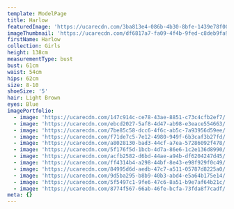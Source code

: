 ```yaml
---
template: ModelPage
title: Harlow
featuredImage: 'https://ucarecdn.com/3ba813e4-086b-4b30-8bfe-1439e78f0001/'
imageThumbnail: 'https://ucarecdn.com/df6817a7-fa09-4f4b-9fed-c8deb9fa97f8/'
firstName: Harlow
collection: Girls
height: 138cm
measurementType: bust
bust: 61cm
waist: 54cm
hips: 62cm
size: 8-10
shoeSize: '5'
hair: Light Brown
eyes: Blue
imagePortfolio:
  - image: 'https://ucarecdn.com/147c914c-ce78-43ae-8851-c73c4cfb2ef7/'
  - image: 'https://ucarecdn.com/ebcd2027-5af8-4d47-ab98-e3eace554663/'
  - image: 'https://ucarecdn.com/7be85c58-dcc6-4f6c-ab5c-7a93956d59ee/'
  - image: 'https://ucarecdn.com/f71de7c5-7e12-4980-949f-6b3caf3b27fd/'
  - image: 'https://ucarecdn.com/a8028130-bad3-44cf-a7ea-57286092f478/'
  - image: 'https://ucarecdn.com/5f176f5d-1bcb-4d7a-86e6-1c2e136d8990/'
  - image: 'https://ucarecdn.com/acfb2582-d6bd-44ae-a94b-df6204247d45/'
  - image: 'https://ucarecdn.com/ff4314b4-a298-44bf-8e43-e98f929f0c49/'
  - image: 'https://ucarecdn.com/84995d6d-aedb-47c7-a511-05787d8225a0/'
  - image: 'https://ucarecdn.com/9d5ba295-b8b9-40b3-abd4-e5a64b175e14/'
  - image: 'https://ucarecdn.com/5f5497c1-9fe6-47c6-8a51-b9e7af64b21c/'
  - image: 'https://ucarecdn.com/8774f567-66ab-46fe-bcfa-73fda8f7cadf/'
meta: {}
---
```


